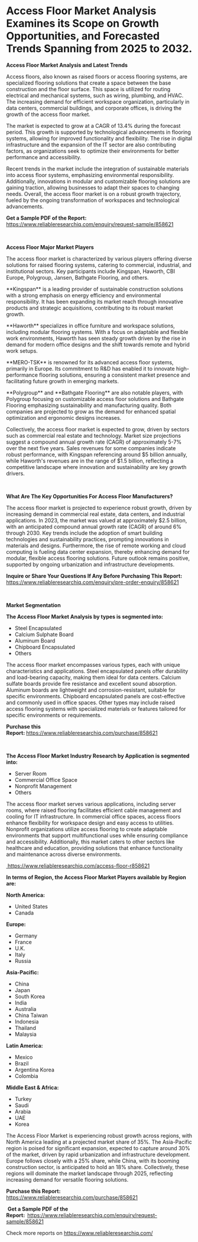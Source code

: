<p><h1>Access Floor Market Analysis Examines its Scope on Growth Opportunities, and Forecasted Trends Spanning from 2025 to 2032.</h1></p><p><strong>Access Floor Market Analysis and Latest Trends</strong></p>
<p><p>Access floors, also known as raised floors or access flooring systems, are specialized flooring solutions that create a space between the base construction and the floor surface. This space is utilized for routing electrical and mechanical systems, such as wiring, plumbing, and HVAC. The increasing demand for efficient workspace organization, particularly in data centers, commercial buildings, and corporate offices, is driving the growth of the access floor market.</p><p>The market is expected to grow at a CAGR of 13.4% during the forecast period. This growth is supported by technological advancements in flooring systems, allowing for improved functionality and flexibility. The rise in digital infrastructure and the expansion of the IT sector are also contributing factors, as organizations seek to optimize their environments for better performance and accessibility.</p><p>Recent trends in the market include the integration of sustainable materials into access floor systems, emphasizing environmental responsibility. Additionally, innovations in modular and customizable flooring solutions are gaining traction, allowing businesses to adapt their spaces to changing needs. Overall, the access floor market is on a robust growth trajectory, fueled by the ongoing transformation of workspaces and technological advancements.</p></p>
<p><strong>Get a Sample PDF of the Report:&nbsp;</strong> <a href="https://www.reliableresearchiq.com/enquiry/request-sample/858621?utm_campaign=2251&utm_medium=2&utm_source=Github&utm_content=ia&utm_term=05022025&utm_id=access-floor">https://www.reliableresearchiq.com/enquiry/request-sample/858621</a></p>
<p>&nbsp;</p>
<p><strong>Access Floor Major Market Players</strong></p>
<p><p>The access floor market is characterized by various players offering diverse solutions for raised flooring systems, catering to commercial, industrial, and institutional sectors. Key participants include Kingspan, Haworth, CBI Europe, Polygroup, Jansen, Bathgate Flooring, and others.</p><p>**Kingspan** is a leading provider of sustainable construction solutions with a strong emphasis on energy efficiency and environmental responsibility. It has been expanding its market reach through innovative products and strategic acquisitions, contributing to its robust market growth.</p><p>**Haworth** specializes in office furniture and workspace solutions, including modular flooring systems. With a focus on adaptable and flexible work environments, Haworth has seen steady growth driven by the rise in demand for modern office designs and the shift towards remote and hybrid work setups.</p><p>**MERO-TSK** is renowned for its advanced access floor systems, primarily in Europe. Its commitment to R&D has enabled it to innovate high-performance flooring solutions, ensuring a consistent market presence and facilitating future growth in emerging markets.</p><p>**Polygroup** and **Bathgate Flooring** are also notable players, with Polygroup focusing on customizable access floor solutions and Bathgate Flooring emphasizing sustainability and manufacturing quality. Both companies are projected to grow as the demand for enhanced spatial optimization and ergonomic designs increases.</p><p>Collectively, the access floor market is expected to grow, driven by sectors such as commercial real estate and technology. Market size projections suggest a compound annual growth rate (CAGR) of approximately 5-7% over the next five years. Sales revenues for some companies indicate robust performance, with Kingspan referencing around $5 billion annually, while Haworth's revenues are in the range of $1.5 billion, reflecting a competitive landscape where innovation and sustainability are key growth drivers.</p></p>
<p>&nbsp;</p>
<p><strong>What Are The Key Opportunities For Access Floor Manufacturers?</strong></p>
<p><p>The access floor market is projected to experience robust growth, driven by increasing demand in commercial real estate, data centers, and industrial applications. In 2023, the market was valued at approximately $2.5 billion, with an anticipated compound annual growth rate (CAGR) of around 6% through 2030. Key trends include the adoption of smart building technologies and sustainability practices, prompting innovations in materials and designs. Furthermore, the rise of remote working and cloud computing is fueling data center expansion, thereby enhancing demand for modular, flexible access flooring solutions. Future outlook remains positive, supported by ongoing urbanization and infrastructure developments.</p></p>
<p><strong>Inquire or Share Your Questions If Any Before Purchasing This Report:</strong> <a href="https://www.reliableresearchiq.com/enquiry/pre-order-enquiry/858621?utm_campaign=2251&utm_medium=2&utm_source=Github&utm_content=ia&utm_term=05022025&utm_id=access-floor">https://www.reliableresearchiq.com/enquiry/pre-order-enquiry/858621</a></p>
<p>&nbsp;</p>
<p><strong>Market Segmentation</strong></p>
<p><strong>The Access Floor Market Analysis by types is segmented into:</strong></p>
<p><ul><li>Steel Encapsulated</li><li>Calcium Sulphate Board</li><li>Aluminum Board</li><li>Chipboard Encapsulated</li><li>Others</li></ul></p>
<p><p>The access floor market encompasses various types, each with unique characteristics and applications. Steel encapsulated panels offer durability and load-bearing capacity, making them ideal for data centers. Calcium sulfate boards provide fire resistance and excellent sound absorption. Aluminum boards are lightweight and corrosion-resistant, suitable for specific environments. Chipboard encapsulated panels are cost-effective and commonly used in office spaces. Other types may include raised access flooring systems with specialized materials or features tailored for specific environments or requirements.</p></p>
<p><strong>Purchase this Report:&nbsp;</strong><a href="https://www.reliableresearchiq.com/purchase/858621?utm_campaign=2251&utm_medium=2&utm_source=Github&utm_content=ia&utm_term=05022025&utm_id=access-floor">https://www.reliableresearchiq.com/purchase/858621</a></p>
<p>&nbsp;</p>
<p><strong>The Access Floor Market Industry Research by Application is segmented into:</strong></p>
<p><ul><li>Server Room</li><li>Commercial Office Space</li><li>Nonprofit Management</li><li>Others</li></ul></p>
<p><p>The access floor market serves various applications, including server rooms, where raised flooring facilitates efficient cable management and cooling for IT infrastructure. In commercial office spaces, access floors enhance flexibility for workspace design and easy access to utilities. Nonprofit organizations utilize access flooring to create adaptable environments that support multifunctional uses while ensuring compliance and accessibility. Additionally, this market caters to other sectors like healthcare and education, providing solutions that enhance functionality and maintenance across diverse environments.</p></p>
<p><a href="https://www.reliableresearchiq.com/access-floor-r858621?utm_campaign=2251&utm_medium=2&utm_source=Github&utm_content=ia&utm_term=05022025&utm_id=access-floor">&nbsp;https://www.reliableresearchiq.com/access-floor-r858621</a></p>
<p><strong>In terms of Region, the Access Floor Market Players available by Region are:</strong></p>
<p>
    <p> <strong> North America: </strong>
        <ul>
            <li>United States</li>
            <li>Canada</li>
        </ul>
        </p> 
    <p> <strong> Europe: </strong>
        <ul>
            <li>Germany</li>
            <li>France</li>
            <li>U.K.</li>
            <li>Italy</li>
            <li>Russia</li>
        </ul>
        </p> 
    <p> <strong> Asia-Pacific: </strong>
        <ul>
            <li>China</li>
            <li>Japan</li>
            <li>South Korea</li>
            <li>India</li>
            <li>Australia</li>
            <li>China Taiwan</li>
            <li>Indonesia</li>
            <li>Thailand</li>
            <li>Malaysia</li>
        </ul>
        </p> 
    <p> <strong> Latin America: </strong>
        <ul>
            <li>Mexico</li>
            <li>Brazil</li>
            <li>Argentina Korea</li>
            <li>Colombia</li>
        </ul>
        </p> 
    <p> <strong> Middle East & Africa: </strong>
        <ul>
            <li>Turkey</li>
            <li>Saudi</li>
            <li>Arabia</li>
            <li>UAE</li>
            <li>Korea</li>
        </ul>
    </p>
    </p>
<p><p>The Access Floor Market is experiencing robust growth across regions, with North America leading at a projected market share of 35%. The Asia-Pacific region is poised for significant expansion, expected to capture around 30% of the market, driven by rapid urbanization and infrastructure development. Europe follows closely with a 25% share, while China, with its booming construction sector, is anticipated to hold an 18% share. Collectively, these regions will dominate the market landscape through 2025, reflecting increasing demand for versatile flooring solutions.</p></p>
<p><strong>Purchase this Report: </strong><a href="https://www.reliableresearchiq.com/purchase/858621?utm_campaign=2251&utm_medium=2&utm_source=Github&utm_content=ia&utm_term=05022025&utm_id=access-floor">https://www.reliableresearchiq.com/purchase/858621</a></p>
<p>&nbsp;<strong>Get a Sample PDF of the Report:&nbsp;&nbsp;</strong><a href="https://www.reliableresearchiq.com/enquiry/request-sample/858621?utm_campaign=2251&utm_medium=2&utm_source=Github&utm_content=ia&utm_term=05022025&utm_id=access-floor">https://www.reliableresearchiq.com/enquiry/request-sample/858621</a></p>
<p><strong></strong></p>
<p>Check more reports on <a href="https://www.reliableresearchiq.com/?utm_campaign=2251&utm_medium=2&utm_source=Github&utm_content=ia&utm_term=05022025&utm_id=access-floor">https://www.reliableresearchiq.com/</a></p>